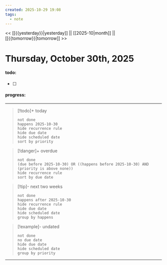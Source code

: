 ```yaml
---
created: 2025-10-29 19:08
tags:
  - note
---
```

<< [[{{yesterday}}|yesterday]] || [[2025-10|month]] || [[{{tomorrow}}|tomorrow]] >>
# Thursday, October 30th, 2025
#### todo: 
- [ ] 


















#### progress:


















---
> [!todo]+ today
> ```tasks
> not done
> happens 2025-10-30
> hide recurrence rule
> hide due date
> hide scheduled date
> sort by priority
> ```

> [!danger]+ overdue 
> ```tasks
> not done
> (due before 2025-10-30) OR ((happens before 2025-10-30) AND (priority is above none))
> hide recurrence rule
> sort by due date
> ```

> [!tip]- next two weeks
> ```tasks
> not done
> happens after 2025-10-30
> hide recurrence rule
> hide due date
> hide scheduled date
> group by happens
> ```

> [!example]- undated
> ```tasks
> not done
> no due date
> hide due date
> hide scheduled date
> group by priority
> ```

---









